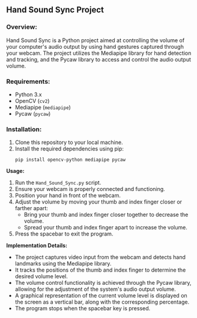 ## Hand Sound Sync Project

### Overview:
Hand Sound Sync is a Python project aimed at controlling the volume of your computer's audio output by using hand gestures captured through your webcam. The project utilizes the Mediapipe library for hand detection and tracking, and the Pycaw library to access and control the audio output volume.

### Requirements:
- Python 3.x
- OpenCV (`cv2`)
- Mediapipe (`mediapipe`)
- Pycaw (`pycaw`)

### Installation:
1. Clone this repository to your local machine.
2. Install the required dependencies using pip:
   ```
   pip install opencv-python mediapipe pycaw
   ```

**Usage:**
1. Run the `Hand_Sound_Sync.py` script.
2. Ensure your webcam is properly connected and functioning.
3. Position your hand in front of the webcam.
4. Adjust the volume by moving your thumb and index finger closer or farther apart:
   - Bring your thumb and index finger closer together to decrease the volume.
   - Spread your thumb and index finger apart to increase the volume.
5. Press the spacebar to exit the program.

**Implementation Details:**
- The project captures video input from the webcam and detects hand landmarks using the Mediapipe library.
- It tracks the positions of the thumb and index finger to determine the desired volume level.
- The volume control functionality is achieved through the Pycaw library, allowing for the adjustment of the system's audio output volume.
- A graphical representation of the current volume level is displayed on the screen as a vertical bar, along with the corresponding percentage.
- The program stops when the spacebar key is pressed.
